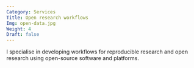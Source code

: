 ```yaml
---
Category: Services
Title: Open research workflows
Img: open-data.jpg
Weight: 4
Draft: false
---
```


I specialise in developing workflows for reproducible research and open research using open-source software and platforms.
